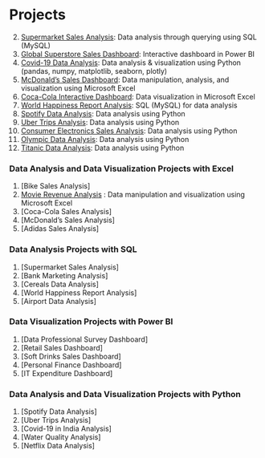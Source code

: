 # Projects
2. [Supermarket Sales Analysis](https://github.com/aravindbc/Data-Analysis-Projects/tree/c1822e8d0570ef08008c38c2427bcd5a5e677386/Supermarket%20Sales%20Analysis): Data analysis through querying using SQL (MySQL)
3. [Global Superstore Sales Dashboard](https://github.com/aravindbc/Data-Analysis-Projects/tree/e0e58cfb82ecc1ffd0e78a8dad467dc61d4d5f6a/Global%20Superstore%20Sales%20Dashboard): Interactive dashboard in Power BI
4. [Covid-19 Data Analysis](https://github.com/aravindbc/Data-Analysis-Projects/tree/091ee9b0ccfa5bc81f5081e3f5c27b1c17f789eb/Covid-19%20Data%20Analysis): Data analysis & visualization using Python (pandas, numpy, matplotlib, seaborn, plotly)
5. [McDonald’s Sales Dashboard](https://github.com/aravindbc/Data-Analysis-Projects/tree/5b7f31a1fa36fbbaa1cd7c4e05898ef6a8048487/McDonald%E2%80%99s%20Sales%20Dashboard): Data manipulation, analysis, and visualization using Microsoft Excel
6. [Coca-Cola Interactive Dashboard](https://github.com/aravindbc/Data-Analysis-Projects/tree/a8091f93103fae7e23dc25171bdbe5a9da546d59/Coca-Cola%20Interactive%20Dashboard): Data visualization in Microsoft Excel
7. [World Happiness Report Analysis](https://github.com/aravindbc/Data-Analysis-Projects/tree/72dca66b355597084d06562597f263cd80377346/World%20Happiness%20Report%20Analysis): SQL (MySQL) for data analysis
8. [Spotify Data Analysis](https://github.com/aravindbc/Data-Analysis-Projects/tree/3dfed32b00514a16885d5e4f2ac3d0defdf17404/Spotify%20Data%20Analysis): Data analysis using Python
9. [Uber Trips Analysis](https://github.com/aravindbc/Data-Analysis-Projects/tree/01c609ae89e36cf13f9bbb5ad73c187405d830bc/Uber%20Trips%20Analysis): Data analysis using Python
10. [Consumer Electronics Sales Analysis](https://github.com/aravindbc/Data-Analysis-Projects/tree/01c609ae89e36cf13f9bbb5ad73c187405d830bc/Consumer%20Electronics%20Sales%20Analysis): Data analysis using Python
11. [Olympic Data Analysis](https://github.com/aravindbc/Data-Analysis-Projects/tree/01c609ae89e36cf13f9bbb5ad73c187405d830bc/Olympic%20Data%20Analysis): Data analysis using Python
12. [Titanic Data Analysis](https://github.com/aravindbc/Data-Analysis-Projects/tree/01c609ae89e36cf13f9bbb5ad73c187405d830bc/Titanic%20Data%20Analysis): Data analysis using Python
### Data Analysis and Data Visualization Projects with Excel
1. [Bike Sales Analysis]
2. [Movie Revenue Analysis](https://github.com/aravindbc/Data-Analysis-Projects/tree/819a6e02a00d6f0a62ee0264d7917198a445ceff/Movie%20Revenue%20Analysis) : Data manipulation and visualization using Microsoft Excel
3. [Coca-Cola Sales Analysis]
4. [McDonald’s Sales Analysis]
5. [Adidas Sales Analysis]
### Data Analysis Projects with SQL
1. [Supermarket Sales Analysis]
2. [Bank Marketing Analysis]
3. [Cereals Data Analysis]
4. [World Happiness Report Analysis]
5. [Airport Data Analysis]
### Data Visualization Projects with Power BI
1. [Data Professional Survey Dashboard]
2. [Retail Sales Dashboard]
3. [Soft Drinks Sales Dashboard]
4. [Personal Finance Dashboard]
5. [IT Expenditure Dashboard]
### Data Analysis and Data Visualization Projects with Python
1. [Spotify Data Analysis]
2. [Uber Trips Analysis]
3. [Covid-19 in India Analysis]
4. [Water Quality Analysis]
5. [Netflix Data Analysis]
